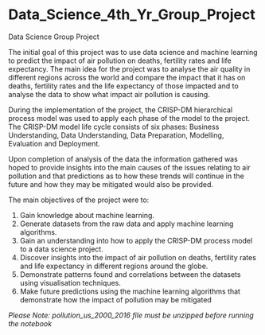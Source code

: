 # Data_Science_4th_Yr_Group_Project
Data Science Group Project

The initial goal of this project was to use data science and machine learning to predict the impact of air pollution on deaths, fertility rates and life expectancy.
The main idea for the project was to analyse the air quality in different regions across the world and compare the impact that it has on deaths, fertility rates and the life expectancy of those impacted and to analyse the data to show what impact air pollution is causing.

During the implementation of the project, the CRISP-DM hierarchical process model was used to apply each phase of the model to the project. 
The CRISP-DM model life cycle consists of six phases: Business Understanding, Data Understanding, Data Preparation, Modelling, Evaluation and Deployment. 

Upon completion of analysis of the data the information gathered was hoped to provide insights into the main causes of the issues relating to air pollution and that predictions as to how these trends will continue in the future and how they may be mitigated would also be provided.

The main objectives of the project were to:
1. Gain knowledge about machine learning.
2. Generate datasets from the raw data and apply machine learning algorithms.
3. Gain an understanding into how to apply the CRISP-DM process model to a data science project.
4. Discover insights into the impact of air pollution on deaths, fertility rates and life expectancy in different regions around the globe.
5. Demonstrate patterns found and correlations between the datasets using visualisation techniques.
6. Make future predictions using the machine learning algorithms that demonstrate how the impact of pollution may be mitigated


*Please Note: pollution_us_2000_2016 file must be unzipped before running the notebook*
